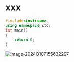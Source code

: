 # xxx



```c++
#include<iostream>
using namespace std;
int main()
{
    return 0;
}
```





![image-20240107155632297](D:\Github_notebook\images\image-20240107155632297.png)